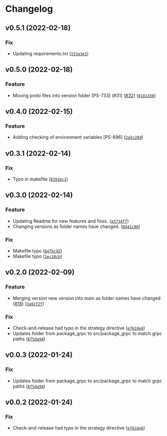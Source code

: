 # Changelog

<!--next-version-placeholder-->

## v0.5.1 (2022-02-18)
### Fix
* Updating requirements.txt ([`153a3e1`](https://github.com/getpassport/template_services_python/commit/153a3e17d82c8eeaf6a1efe325760ff5a58e1f66))

## v0.5.0 (2022-02-18)
### Feature
* Moving proto files into version folder [PS-733] (#31) ([#32](https://github.com/getpassport/template_services_python/issues/32)) ([`0181d30`](https://github.com/getpassport/template_services_python/commit/0181d30a147f97383db4b7bb2000a87d85db08a2))

## v0.4.0 (2022-02-15)
### Feature
* Adding checking of environment variables [PS-696] ([`2a5c20d`](https://github.com/getpassport/template_services_python/commit/2a5c20d37bf52b5a8252fcf0978593de8e4ff490))

## v0.3.1 (2022-02-14)
### Fix
* Typo in makefile ([`8391bc1`](https://github.com/getpassport/template_services_python/commit/8391bc10f3b28e7b49bc86cc86e7b48866e626de))

## v0.3.0 (2022-02-14)
### Feature
* Updating Readme for new features and fixes. ([`a5734ff`](https://github.com/getpassport/template_services_python/commit/a5734ffe5961a3f762edda72f60431d216fed799))
* Changing versions as folder names have changed. ([`0441c96`](https://github.com/getpassport/template_services_python/commit/0441c961c72bea90e8b3a2ca1bc91d221e84abf0))

### Fix
* Makefile typo ([`647bc92`](https://github.com/getpassport/template_services_python/commit/647bc92cdefd456368e140137d58070a70e26a69))
* Makefile typo ([`1ec18cb`](https://github.com/getpassport/template_services_python/commit/1ec18cb5f3d30991e7c6f067b07006c15de17773))

## v0.2.0 (2022-02-09)
### Feature
* Merging version new version into main as folder names have changed ([#18](https://github.com/getpassport/template_services_python/issues/18)) ([`3a91f2f`](https://github.com/getpassport/template_services_python/commit/3a91f2f2146b9e7f3a915d057aad10bb755eff9e))

### Fix
* Check-and-release had typo in the strategy directive ([`e762de6`](https://github.com/getpassport/template_services_python/commit/e762de629cc9b902071b56414441c22f2ef44f6c))
* Updates folder from package_grpc to src/package_grpc to match grpc paths ([`6f5da94`](https://github.com/getpassport/template_services_python/commit/6f5da9489a16e0cd2e5b85532a99b1f941d6c2a5))

## v0.0.3 (2022-01-24)
### Fix
* Updates folder from package_grpc to src/package_grpc to match grpc paths ([`6f5da94`](https://github.com/getpassport/python-services-template/commit/6f5da9489a16e0cd2e5b85532a99b1f941d6c2a5))

## v0.0.2 (2022-01-24)
### Fix
* Check-and-release had typo in the strategy directive ([`e762de6`](https://github.com/getpassport/python-services-template/commit/e762de629cc9b902071b56414441c22f2ef44f6c))
